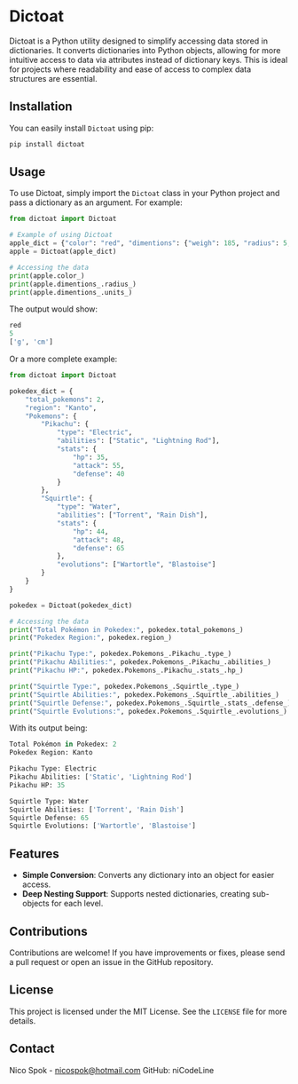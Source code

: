 # Dictoat

Dictoat is a Python utility designed to simplify accessing data stored in dictionaries. It converts dictionaries into Python objects, allowing for more intuitive access to data via attributes instead of dictionary keys. This is ideal for projects where readability and ease of access to complex data structures are essential.

## Installation

You can easily install `Dictoat` using pip:

```bash
pip install dictoat
```

## Usage

To use Dictoat, simply import the `Dictoat` class in your Python project and pass a dictionary as an argument. For example:

```python
from dictoat import Dictoat

# Example of using Dictoat
apple_dict = {"color": "red", "dimentions": {"weigh": 185, "radius": 5, "units": ["g", "cm"]}}
apple = Dictoat(apple_dict)

# Accessing the data
print(apple.color_)
print(apple.dimentions_.radius_)
print(apple.dimentions_.units_)
```

The output would show:
```python
red
5
['g', 'cm']
```

Or a more complete example:

```python
from dictoat import Dictoat

pokedex_dict = {
    "total_pokemons": 2,
    "region": "Kanto",
    "Pokemons": {
        "Pikachu": {
            "type": "Electric",
            "abilities": ["Static", "Lightning Rod"],
            "stats": {
                "hp": 35,
                "attack": 55,
                "defense": 40
            }
        },
        "Squirtle": {
            "type": "Water",
            "abilities": ["Torrent", "Rain Dish"],
            "stats": {
                "hp": 44,
                "attack": 48,
                "defense": 65
            },
            "evolutions": ["Wartortle", "Blastoise"]
        }
    }
}

pokedex = Dictoat(pokedex_dict)

# Accessing the data
print("Total Pokémon in Pokedex:", pokedex.total_pokemons_)
print("Pokedex Region:", pokedex.region_)

print("Pikachu Type:", pokedex.Pokemons_.Pikachu_.type_)
print("Pikachu Abilities:", pokedex.Pokemons_.Pikachu_.abilities_)
print("Pikachu HP:", pokedex.Pokemons_.Pikachu_.stats_.hp_)

print("Squirtle Type:", pokedex.Pokemons_.Squirtle_.type_)
print("Squirtle Abilities:", pokedex.Pokemons_.Squirtle_.abilities_)
print("Squirtle Defense:", pokedex.Pokemons_.Squirtle_.stats_.defense_)
print("Squirtle Evolutions:", pokedex.Pokemons_.Squirtle_.evolutions_)
```

With its output being:

```python
Total Pokémon in Pokedex: 2
Pokedex Region: Kanto

Pikachu Type: Electric
Pikachu Abilities: ['Static', 'Lightning Rod']
Pikachu HP: 35

Squirtle Type: Water
Squirtle Abilities: ['Torrent', 'Rain Dish']
Squirtle Defense: 65
Squirtle Evolutions: ['Wartortle', 'Blastoise']
```

## Features

- **Simple Conversion**: Converts any dictionary into an object for easier access.
- **Deep Nesting Support**: Supports nested dictionaries, creating sub-objects for each level.

## Contributions

Contributions are welcome! If you have improvements or fixes, please send a pull request or open an issue in the GitHub repository.

## License

This project is licensed under the MIT License. See the `LICENSE` file for more details.

## Contact

Nico Spok - nicospok@hotmail.com
GitHub: niCodeLine
